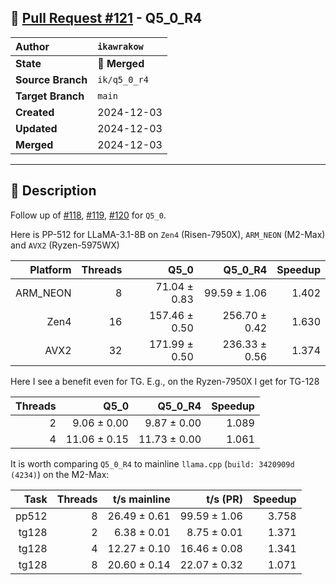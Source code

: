 ## 🔀 [Pull Request #121](https://github.com/ikawrakow/ik_llama.cpp/pull/121) - Q5_0_R4

| **Author** | `ikawrakow` |
| :--- | :--- |
| **State** | 🔀 **Merged** |
| **Source Branch** | `ik/q5_0_r4` |
| **Target Branch** | `main` |
| **Created** | 2024-12-03 |
| **Updated** | 2024-12-03 |
| **Merged** | 2024-12-03 |

---

## 📄 Description

Follow up of [#118](https://github.com/ikawrakow/ik_llama.cpp/issues/118), [#119](https://github.com/ikawrakow/ik_llama.cpp/issues/119), [#120](https://github.com/ikawrakow/ik_llama.cpp/issues/120) for `Q5_0`.

Here is PP-512 for LLaMA-3.1-8B on `Zen4` (Risen-7950X), `ARM_NEON` (M2-Max) and `AVX2` (Ryzen-5975WX)

| Platform |  Threads | Q5_0 | Q5_0_R4 | Speedup |
| ---: | ---: | ---: | ---: | ---: |
| ARM_NEON |  8 |   71.04 ± 0.83 | 99.59 ± 1.06 | 1.402 |
| Zen4            | 16 | 157.46 ± 0.50  | 256.70 ± 0.42  | 1.630 |
| AVX2           | 32 | 171.99 ± 0.50  | 236.33 ± 0.56  | 1.374 |

Here I see a benefit even for TG. E.g., on the Ryzen-7950X I get for TG-128

| Threads | Q5_0 | Q5_0_R4 | Speedup |
| ---: | ---: | ---: | ---: | 
| 2 |   9.06 ± 0.00 | 9.87 ± 0.00 | 1.089 |
| 4 | 11.06 ± 0.15  | 11.73 ± 0.00   | 1.061 |

It is worth comparing `Q5_0_R4` to mainline `llama.cpp` (`build: 3420909d (4234)`) on the M2-Max:

| Task | Threads | t/s mainline | t/s (PR) | Speedup |
| ---: | ---: | ---: | ---: | ---: |
| pp512 | 8 | 26.49 ± 0.61 | 99.59 ± 1.06 | 3.758 |
| tg128  | 2 | 6.38 ± 0.01 | 8.75 ± 0.01 | 1.371 |
| tg128 | 4 | 12.27 ± 0.10 | 16.46 ± 0.08 | 1.341 |
| tg128 | 8 | 20.60 ± 0.14 | 22.07 ± 0.32  | 1.071 |
